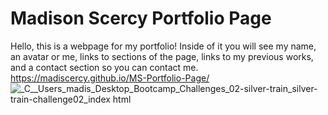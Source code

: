 # Madison Scercy Portfolio Page
Hello, this is a webpage for my portfolio! Inside of it you will see my name, an avatar or me, links to sections of the page, links to my previous works, and a contact section so you can contact me.
https://madiscercy.github.io/MS-Portfolio-Page/
![_C__Users_madis_Desktop_Bootcamp_Challenges_02-silver-train_silver-train-challenge02_index html](https://user-images.githubusercontent.com/122477030/227300443-69d58ce9-a5fa-49c5-97dc-08e4eb86b11d.png)
